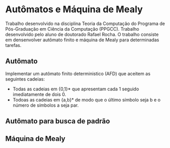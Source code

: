 # Autômatos e Máquina de Mealy
 
Trabalho desenvolvido na disciplina Teoria da Computação do Programa de Pós-Graduação em Ciência da Computação (PPGCC). Trabalho desenvolvido pelo aluno de doutorado Rafael Rocha. O trabalho consiste em densenvolver autômato finito e máquina de Mealy para determinadas tarefas.

## Autômato

Implementar um autômato finito deterministico (AFD) que aceitem as seguintes cadeias:

* Todas as cadeias em {0,1}* que apresentam cada 1 seguido imediatamente de dois 0.
* Todoas as cadeias em {a,b}* de modo que o último símbolo seja b e o número de símbolos a seja par.

## Autômato para busca de padrão

## Máquina de Mealy